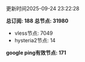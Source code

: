 更新时间2025-09-24 23:22:28

**总订阅: 188**
**总节点: 31980**
- vless节点: 7049
- hysteria2节点: 14

**google ping有效节点: 171**
